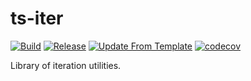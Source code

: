 # ts-iter
[![Build](https://github.com/infrastructure-blocks/ts-iter/actions/workflows/build.yml/badge.svg)](https://github.com/infrastructure-blocks/ts-iter/actions/workflows/build.yml)
[![Release](https://github.com/infrastructure-blocks/ts-iter/actions/workflows/release.yml/badge.svg)](https://github.com/infrastructure-blocks/ts-iter/actions/workflows/release.yml)
[![Update From Template](https://github.com/infrastructure-blocks/ts-iter/actions/workflows/update-from-template.yml/badge.svg)](https://github.com/infrastructure-blocks/ts-iter/actions/workflows/update-from-template.yml)
[![codecov](https://codecov.io/gh/infrastructure-blocks/ts-iter/graph/badge.svg?token=6SMI57LPI6)](https://codecov.io/gh/infrastructure-blocks/ts-iter)

Library of iteration utilities.
